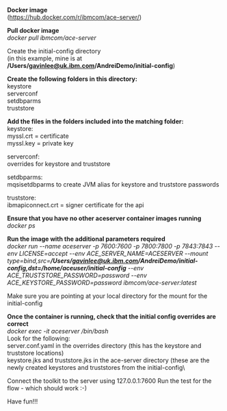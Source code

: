 **Docker image**\
(https://hub.docker.com/r/ibmcom/ace-server/)

**Pull docker image**\
*docker pull ibmcom/ace-server*

Create the initial-config directory\
(in this example, mine is at **/Users/gavinlee@uk.ibm.com/AndreiDemo/initial-config**)

**Create the following folders in this directory:**\
keystore\
serverconf\
setdbparms\
truststore


**Add the files in the folders included into the matching folder:**\
keystore:\
myssl.crt = certificate\
myssl.key = private key

serverconf:\
overrides for keystore and truststore

setdbparms:\
mqsisetdbparms to create JVM alias for keystore and truststore passwords

truststore:\
ibmapiconnect.crt = signer certificate for the api

**Ensure that you have no other aceserver container images running**\
*docker ps*

**Run the image with the additional parameters required**\
*docker run --name aceserver -p 7600:7600 -p 7800:7800 -p 7843:7843 --env LICENSE=accept --env ACE_SERVER_NAME=ACESERVER --mount type=bind,src=**/Users/gavinlee@uk.ibm.com/AndreiDemo/initial-config,dst=/home/aceuser/initial-config** --env ACE_TRUSTSTORE_PASSWORD=password --env ACE_KEYSTORE_PASSWORD=password ibmcom/ace-server:latest*

Make sure you are pointing at your local directory for the mount for the initial-config

**Once the container is running, check that the initial config overrides are correct**\
*docker exec -it aceserver /bin/bash*\
Look for the following:\
server.conf.yaml in the overrides directory (this has the keystore and truststore locations)\
keystore.jks and truststore.jks in the ace-server directory (these are the newly created keystores and truststores from the initial-config\


Connect the toolkit to the server using 127.0.0.1:7600
Run the test for the flow - which should work :-)

Have fun!!!


